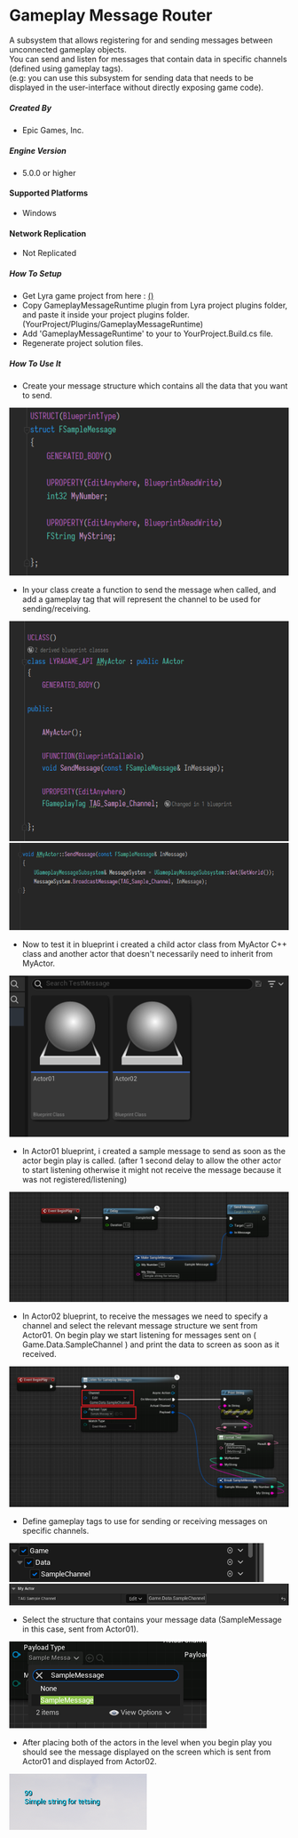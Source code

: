 # Gameplay Message Router

A subsystem that allows registering for and sending messages between unconnected gameplay objects.
<br>
You can send and listen for messages that contain data in specific channels (defined using gameplay tags).
<br>
(e.g: you can use this subsystem for sending data that needs to be displayed in the user-interface without directly exposing game code).

##### Created By
+ Epic Games, Inc.
 
##### Engine Version
+ 5.0.0 or higher

#### Supported Platforms
+ Windows

#### Network Replication
+ Not Replicated

##### How To Setup
+ Get Lyra game project from here : [()](https://github.com/EpicGames/UnrealEngine/tree/ue5-main/Samples/Games/Lyra)
+ Copy GameplayMessageRuntime plugin from Lyra project plugins folder, and paste it inside your project plugins folder. (YourProject/Plugins/GameplayMessageRuntime)
+ Add 'GameplayMessageRuntime' to your to YourProject.Build.cs file.
+ Regenerate project solution files.

##### How To Use It
+ Create your message structure which contains all the data that you want to send.

![](/Docs/Capture01.PNG)

+ In your class create a function to send the message when called, and add a gameplay tag that will represent the channel to be used for sending/receiving.

![](/Docs/Capture02.PNG)
![](/Docs/Capture03.PNG)

+ Now to test it in blueprint i created a child actor class from MyActor C++ class and another actor that doesn't necessarily need to inherit from MyActor.

![](/Docs/Capture04.PNG)

+ In Actor01 blueprint, i created a sample message to send as soon as the actor begin play is called. (after 1 second delay to allow the other actor to start listening otherwise it might not receive the message because it was not registered/listening)

![](/Docs/Capture05.PNG)

+ In Actor02 blueprint, to receive the messages we need to specify a channel and select the relevant message structure we sent from Actor01.
On begin play we start listening for messages sent on ( Game.Data.SampleChannel ) and print the data to screen as soon as it received.

![](/Docs/Capture06.PNG)

+ Define gameplay tags to use for sending or receiving messages on specific channels.

![](/Docs/Capture07.PNG)
![](/Docs/Capture08.PNG)

+ Select the structure that contains your message data (SampleMessage in this case, sent from Actor01).

![](/Docs/Capture09.PNG)

+ After placing both of the actors in the level when you begin play you should see the message displayed on the screen which is sent from Actor01 and displayed from Actor02.

![](/Docs/Capture10.PNG)
